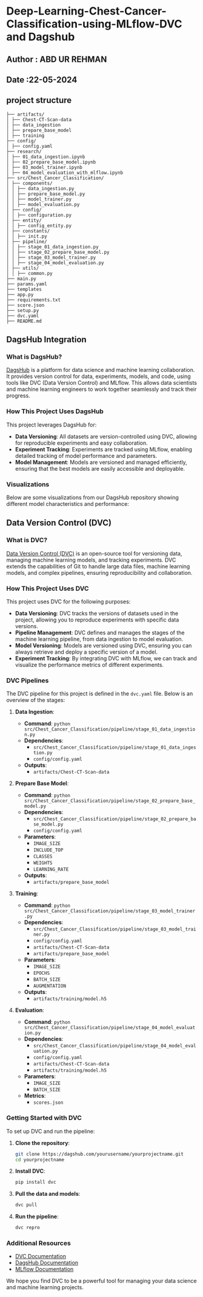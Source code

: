# Deep-Learning-Chest-Cancer-Classification-using-MLflow-DVC and Dagshub

## Author : ABD UR REHMAN

## Date :22-05-2024

## project structure

```
├── artifacts/
│ ├── Chest-CT-Scan-data
│ ├── data_ingestion
│ ├── prepare_base_model
│ ├── training
├── config/
│ ├── config.yaml
├── research/
│ ├── 01_data_ingestion.ipynb
│ ├── 02_prepare_base_model.ipynb
│ ├── 03_model_trainer.ipynb
│ ├── 04_model_evaluation_with_mlflow.ipynb
├── src/Chest_Cancer_Classification/
│ ├── components/
│ │ ├── data_ingestion.py
│ │ ├── prepare_base_model.py
│ │ ├── model_trainer.py
│ │ ├── model_evaluation.py
│ ├── config/
│ │ ├── configuration.py
│ ├── entity/
│ │ ├── config_entity.py
│ ├── constants/
│ │ ├── init.py
│ ├── pipeline/
│ │ ├── stage_01_data_ingestion.py
│ │ ├── stage_02_prepare_base_model.py
│ │ ├── stage_03_model_trainer.py
│ │ ├── stage_04_model_evaluation.py
│ ├── utils/
│ │ ├── common.py
├── main.py
├── params.yaml
├── templates
├── app.py
├── requirements.txt
├── score.json
├── setup.py
├── dvc.yaml
├── README.md
```

## DagsHub Integration

### What is DagsHub?

[DagsHub](https://dagshub.com/) is a platform for data science and machine learning collaboration. It provides version control for data, experiments, models, and code, using tools like DVC (Data Version Control) and MLflow. This allows data scientists and machine learning engineers to work together seamlessly and track their progress.

### How This Project Uses DagsHub

This project leverages DagsHub for:

- **Data Versioning**: All datasets are version-controlled using DVC, allowing for reproducible experiments and easy collaboration.
- **Experiment Tracking**: Experiments are tracked using MLflow, enabling detailed tracking of model performance and parameters.
- **Model Management**: Models are versioned and managed efficiently, ensuring that the best models are easily accessible and deployable.

### Visualizations

Below are some visualizations from our DagsHub repository showing different model characteristics and performance:


## Data Version Control (DVC)

### What is DVC?

[Data Version Control (DVC)](https://dvc.org/) is an open-source tool for versioning data, managing machine learning models, and tracking experiments. DVC extends the capabilities of Git to handle large data files, machine learning models, and complex pipelines, ensuring reproducibility and collaboration.

### How This Project Uses DVC

This project uses DVC for the following purposes:

- **Data Versioning**: DVC tracks the versions of datasets used in the project, allowing you to reproduce experiments with specific data versions.
- **Pipeline Management**: DVC defines and manages the stages of the machine learning pipeline, from data ingestion to model evaluation.
- **Model Versioning**: Models are versioned using DVC, ensuring you can always retrieve and deploy a specific version of a model.
- **Experiment Tracking**: By integrating DVC with MLflow, we can track and visualize the performance metrics of different experiments.

### DVC Pipelines

The DVC pipeline for this project is defined in the `dvc.yaml` file. Below is an overview of the stages:

1. **Data Ingestion**:
    - **Command**: `python src/Chest_Cancer_Classification/pipeline/stage_01_data_ingestion.py`
    - **Dependencies**:
        - `src/Chest_Cancer_Classification/pipeline/stage_01_data_ingestion.py`
        - `config/config.yaml`
    - **Outputs**:
        - `artifacts/Chest-CT-Scan-data`

2. **Prepare Base Model**:
    - **Command**: `python src/Chest_Cancer_Classification/pipeline/stage_02_prepare_base_model.py`
    - **Dependencies**:
        - `src/Chest_Cancer_Classification/pipeline/stage_02_prepare_base_model.py`
        - `config/config.yaml`
    - **Parameters**:
        - `IMAGE_SIZE`
        - `INCLUDE_TOP`
        - `CLASSES`
        - `WEIGHTS`
        - `LEARNING_RATE`
    - **Outputs**:
        - `artifacts/prepare_base_model`

3. **Training**:
    - **Command**: `python src/Chest_Cancer_Classification/pipeline/stage_03_model_trainer.py`
    - **Dependencies**:
        - `src/Chest_Cancer_Classification/pipeline/stage_03_model_trainer.py`
        - `config/config.yaml`
        - `artifacts/Chest-CT-Scan-data`
        - `artifacts/prepare_base_model`
    - **Parameters**:
        - `IMAGE_SIZE`
        - `EPOCHS`
        - `BATCH_SIZE`
        - `AUGMENTATION`
    - **Outputs**:
        - `artifacts/training/model.h5`

4. **Evaluation**:
    - **Command**: `python src/Chest_Cancer_Classification/pipeline/stage_04_model_evaluation.py`
    - **Dependencies**:
        - `src/Chest_Cancer_Classification/pipeline/stage_04_model_evaluation.py`
        - `config/config.yaml`
        - `artifacts/Chest-CT-Scan-data`
        - `artifacts/training/model.h5`
    - **Parameters**:
        - `IMAGE_SIZE`
        - `BATCH_SIZE`
    - **Metrics**:
        - `scores.json`

### Getting Started with DVC

To set up DVC and run the pipeline:

1. **Clone the repository**:

    ```sh
    git clone https://dagshub.com/yourusername/yourprojectname.git
    cd yourprojectname
    ```

2. **Install DVC**:

    ```sh
    pip install dvc
    ```

3. **Pull the data and models**:

    ```sh
    dvc pull
    ```

4. **Run the pipeline**:

    ```sh
    dvc repro
    ```

### Additional Resources

- [DVC Documentation](https://dvc.org/doc)
- [DagsHub Documentation](https://dagshub.com/docs/)
- [MLflow Documentation](https://www.mlflow.org/docs/latest/index.html)

We hope you find DVC to be a powerful tool for managing your data science and machine learning projects.
